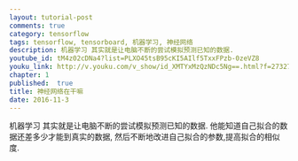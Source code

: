 ```yaml
---
layout: tutorial-post
comments: true
category: tensorflow
tags: tensorflow, tensorboard, 机器学习, 神经网络
description: 机器学习 其实就是让电脑不断的尝试模拟预测已知的数据.
youtube_id: tM4z02cDNa4?list=PLXO45tsB95cKI5AIlf5TxxFPzb-0zeVZ8
youku_link: http://v.youku.com/v_show/id_XMTYxMzQzNDc5Ng==.html?f=27327189&o=1
chapter: 1
published:  true
title: 神经网络在干嘛
date: 2016-11-3
---
```


机器学习 其实就是让电脑不断的尝试模拟预测已知的数据.
他能知道自己拟合的数据还差多少才能到真实的数据,
然后不断地改进自己拟合的参数,提高拟合的相似度.
